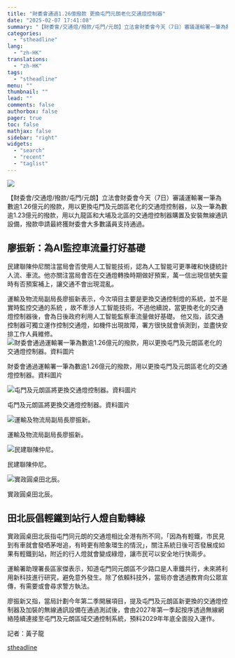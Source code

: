 ```yaml
---
title: "財委會通過1.26億撥款 更換屯門元朗老化交通燈控制器"
date: "2025-02-07 17:41:08"
summary: "【財委會/交通燈/撥款/屯門/元朗】立法會財委會今天（7日）審議運輸署一筆為數..."
categories:
  - "stheadline"
lang:
  - "zh-HK"
translations:
  - "zh-HK"
tags:
  - "stheadline"
menu: ""
thumbnail: ""
lead: ""
comments: false
authorbox: false
pager: true
toc: false
mathjax: false
sidebar: "right"
widgets:
  - "search"
  - "recent"
  - "taglist"
---
```


![](https://image.stheadline.com/f/680p0/0x0/100/none/bc93542a43e4cb3c77b3b54e63cd926b/stheadline/inewsmedia/20250207/_2025020717342260055.jpg)






【財委會/交通燈/撥款/屯門/元朗】立法會財委會今天（7日）審議運輸署一筆為數逾1.26億元的撥款，用以更換屯門及元朗區老化的交通燈控制器，以及一筆為數逾1.23億元的撥款，用以九龍區和大埔及北區的交通燈控制器購置及安裝無線通訊設備，撥款申請最終獲財委會大多數議員支持通過。

**廖振新：為AI監控車流量打好基礎**
--------------------

民建聯陳仲尼關注當局會否使用人工智能技術，認為人工智能可更準確和快捷統計人流、車流。他亦關注當局會否在交通燈轉換時期做好預案，萬一信出現信號失靈時有否預案補上，讓交通不會出現混亂。

運輸及物流局副局長廖振新表示，今次項目主要是更換交通控制燈的系統，並不是實時監控交通的系統 ，故不牽涉人工智能技術。不過他續說，當更換老化的交通燈控制器後，會為日後政府利用人工智能監察車流量做好基礎。 他又指，該交通控制器可獨立運作控制交通燈，如機件出現故障，署方很快就會偵測到，並盡快安排工作人員維修。
 ![財委會通過運輸署一筆為數逾1.26億元的撥款，用以更換屯門及元朗區老化的交通燈控制器。資料圖片](https://image.hkhl.hk/f/1024p0/0x0/100/none/ca0340968e452e4c319ba221bd596eab/2025-02/PS240822TT01.jpg)


財委會通過運輸署一筆為數逾1.26億元的撥款，用以更換屯門及元朗區老化的交通燈控制器。資料圖片



 ![屯門及元朗區將更換交通燈控制器。資料圖片](https://image.hkhl.hk/f/1024p0/0x0/100/none/0fd138f5feaa7992a575e9be72e5c281/2025-02/PS240822TT09.jpg)


屯門及元朗區將更換交通燈控制器。資料圖片



 ![運輸及物流局副局長廖振新。](https://image.hkhl.hk/f/1024p0/0x0/100/none/c0e500c26bc8dd4781402d6a52e66e71/2025-02/NA240703LG001.jpg)


運輸及物流局副局長廖振新。



 ![民建聯陳仲尼。](https://image.hkhl.hk/f/1024p0/0x0/100/none/6eae4e2f6570d3eac076c601b1ca4af7/2025-02/NS240424LG035.jpg)


民建聯陳仲尼。



 ![實政圓桌田北辰。](https://image.hkhl.hk/f/1024p0/0x0/100/none/a6d5af64f0452324e2a0a662065e5784/2025-02/NB250207LEGCO024.jpg)


實政圓桌田北辰。




**田北辰倡輕鐵到站行人燈自動轉綠**
-------------------

實政圓桌田北辰指屯門同元朗的交通燈相比全港有所不同，「因為有輕鐵，市民見到有車就會發哂茅咁追，有時更有險象環生的情況」，關注系統日後可否發展成如果有輕鐵到站，附近的行人燈就會變成綠燈，讓市民可以安全地行快兩步。

運輸署助理署長區家傑表示，知道屯門同元朗區不少路口是人車鐵共行，未來將利用新科技進行研究，避免意外發生。除了依賴科技外，當局亦會透過教育向公眾宣傳，有需要或會尋求警方執法。

廖振新又指，當局計劃今年第二季開展項目，提及屯門及元朗區新更換的交通燈控制器及加裝的無線通訊設備在通過測試後，會由2027年第一季起按序透過無線網絡陸續連接至屯門及元朗區域交通控制系統，預料2029年年底全面投入運作。

記者：黃子龍

[stheadline](https://std.stheadline.com/realtime/article/2051426/即時-港聞-財委會通過1-26億撥款-更換屯門元朗老化交通燈控制器)
